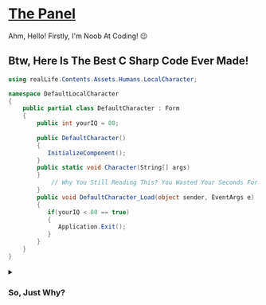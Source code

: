 # [The Panel](https://github.com/SaturnTR/Panel)
Ahm, Hello! Firstly, I'm Noob At Coding! 😐


<h2>Btw, Here Is The Best C Sharp Code Ever Made!</h2>

```csharp
using realLife.Contents.Assets.Humans.LocalCharacter;

namespace DefaultLocalCharacter
{
    public partial class DefaultCharacter : Form
    {
        public int yourIQ = 80;
        
        public DefaultCharacter()
        {
           InitializeComponent();
        }
        public static void Character(String[] args)
        }
            // Why You Still Reading This? You Wasted Your Seconds For Only 1 Line Of Text Right Now, Sir!
        }        
        public void DefaultCharacter_Load(object sender, EventArgs e)
        {
           if(yourIQ < 80 == true)
           {
              Application.Exit();
           }
        }
    }
}
```
<details>
    <summary><h3>So, Just Why?</h3></summary>
    <b>Now You Can Easily Leave On Real Life Server Without Getting More Stress Damage!</b>
</details>
